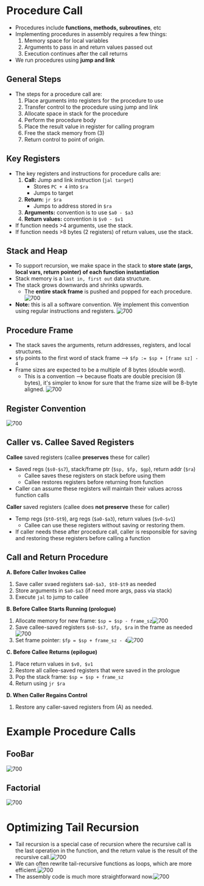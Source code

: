 
# Procedure Call
* Procedures include **functions, methods, subroutines**, etc
* Implementing procedures in assembly requires a few things:
	1. Memory space for local variables
	2. Arguments to pass in and return values passed out
	3. Execution continues after the call returns
* We run procedures using **jump and link**
## General Steps
* The steps for a procedure call are:
	1. Place arguments into registers for the procedure to use
	2. Transfer control to the procedure using jump and link
	3. Allocate space in stack for the procedure
	4. Perform the procedure body
	5. Place the result value in register for calling program
	6. Free the stack memory from (3)
	7. Return control to point of origin.
## Key Registers
* The key registers and instructions for procedure calls are:
	1. **Call:** Jump and link instruction (`jal target`)
		* Stores `PC + 4` into `$ra`
		* Jumps to target
	1. **Return:** `jr $ra`
		* Jumps to address stored in `$ra`
	1. **Arguments:** convention is to use `$a0 - $a3`
	2. **Return values:** convention is `$v0 - $v1`
* If function needs >4 arguments, use the stack.
* If function needs >8 bytes (2 registers) of return values, use the stack.
## Stack and Heap
* To support recursion, we make space in the stack to **store state (args, local vars, return pointer) of each function instantiation**
* Stack memory is a `last in, first out` data structure.
* The stack grows downwards and shrinks upwards.
	* The **entire stack frame** is pushed and popped for each procedure.![700](attachments/Pasted%20image%2020250116140457.png)
* **Note:** this is all a software convention. We implement this convention using regular instructions and registers.
![700](attachments/Pasted%20image%2020250116140711.png)

## Procedure Frame
* The stack saves the arguments, return addresses, registers, and local structures.
* `$fp` points to the first word of stack frame ⟶ `$fp := $sp + [frame sz] - 4`
* Frame sizes are expected to be a multiple of 8 bytes (double word).
	* This is a convention ⟶ because floats are double precision (8 bytes), it's simpler to know for sure that the frame size will be 8-byte aligned.
![700](attachments/Pasted%20image%2020250116141107.png)
## Register Convention
![700](attachments/Pasted%20image%2020250116141116.png)
## Caller vs. Callee Saved Registers
**Callee** saved registers (callee **preserves** these for caller)
* Saved regs (`$s0-$s7`), stack/frame ptr (`$sp, $fp, $gp`), return addr (`$ra`)
	* Callee saves these registers on stack before using them
	* Callee restores registers before returning from function
* Caller can assume these registers will maintain their values across function calls

**Caller** saved registers (callee does **not preserve** these for caller)
* Temp regs (`$t0-$t9`), arg regs (`$a0-$a3`), return values (`$v0-$v1`)
	* Callee can use these registers without saving or restoring them.
* If caller needs these after procedure call, caller is responsible for saving and restoring these registers before calling a function

## Call and Return Procedure
**A. Before Caller Invokes Callee**
1. Save caller svaed registers `$a0-$a3, $t0-$t9` as needed
2. Store arguments in `$a0-$a3` (if need more args, pass via stack)
3. Execute `jal` to jump to callee

**B. Before Callee Starts Running (prologue)**
1. Allocate memory for new frame: `$sp = $sp - frame_sz`![700](attachments/Pasted%20image%2020250116142850.png)
1. Save callee-saved registers `$s0-$s7, $fp, $ra` in the frame as needed![700](attachments/Pasted%20image%2020250116142900.png)
2. Set frame pointer: `$fp = $sp + frame_sz - 4`![700](attachments/Pasted%20image%2020250116142907.png)

**C. Before Callee Returns (epilogue)**
1. Place return values in `$v0, $v1`
2. Restore all callee-saved registers that were saved in the prologue
3. Pop the stack frame: `$sp = $sp + frame_sz`
4. Return using `jr $ra`

**D. When Caller Regains Control**
1. Restore any caller-saved registers from (A) as needed.

# Example Procedure Calls
## FooBar
![700](attachments/Pasted%20image%2020250116143215.png)
## Factorial
![700](attachments/Pasted%20image%2020250116143225.png)
# Optimizing Tail Recursion
* Tail recursion is a special case of recursion where the recursive call is the last operation in the function, and the return value is the result of the recursive call.![700](attachments/Pasted%20image%2020250116143704.png)
* We can often rewrite tail-recursive functions as loops, which are more efficient.![700](attachments/Pasted%20image%2020250116143711.png)
* The assembly code is much more straightforward now.![700](attachments/Pasted%20image%2020250116143738.png)
